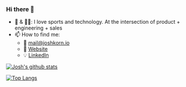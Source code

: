 ### Hi there 👋

- 🏈 & 👨‍💻: I love sports and technology.  At the intersection of product + engineering + sales
- 📫 How to find me:
  - 📧 mail@joshkorn.io
  - 🌽 [Website](https://www.joshkorn.io)
  - 💡 [LinkedIn](https://www.linkedin.com/in/khuyen-tran-1ab926151/)

 
[![Josh's github stats](https://github-readme-stats.vercel.app/api?username=j0shkorn&count_private=true&show_icons=true&theme=radical&hide_rank=false)](https://github.com/anuraghazra/github-readme-stats)

[![Top Langs](https://github-readme-stats.vercel.app/api/top-langs/?username=anuraghazra)](https://github.com/anuraghazra/github-readme-stats)
